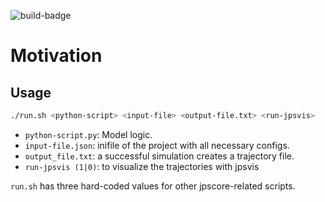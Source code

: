 ![build-badge](https://github.com/PedestrianDynamics/Motivation/actions/workflows/pylint.yml/badge.svg)
# Motivation  

## Usage

```bash
./run.sh <python-script> <input-file> <output-file.txt> <run-jpsvis>
```

- `python-script.py`: Model logic.
- `input-file.json`: inifile of the project with all necessary configs.
- `output_file.txt`: a successful simulation creates a trajectory file.
- `run-jpsvis (1|0)`: to visualize the trajectories with jpsvis

`run.sh` has three hard-coded values for other jpscore-related scripts.

